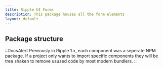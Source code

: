 ```yaml
---
title: Ripple UI Forms
description: This package houses all the form elements
layout: default
---
```




## Package structure

::DocsAlert
Previously in Ripple 1.x, each component was a seperate NPM package. If a project only wants to import specific components they will be tree shaken to remove usused code by most modern bundlers.
::

